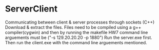# ServerClient
Communicating between client &amp; server processes through sockets (C++)
Download & extract the files. Files need to be compiled using a g++ compiler(cygwin) and then by running the makefile
HW7 command line arguements must be ("-s 129.20.20.20 -p 1880")
Run the server.exe first. Then run the client.exe with the command line arguements mentioned.

